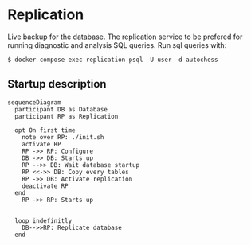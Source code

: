 # Replication

Live backup for the database. The replication service to be prefered for running diagnostic and analysis SQL queries. Run sql queries with:

```
$ docker compose exec replication psql -U user -d autochess
```

## Startup description

```mermaid
sequenceDiagram
  participant DB as Database
  participant RP as Replication

  opt On first time
    note over RP: ./init.sh
    activate RP
    RP ->> RP: Configure
    DB ->> DB: Starts up
    RP -->> DB: Wait database startup
    RP <<->> DB: Copy every tables
    RP ->> DB: Activate replication
    deactivate RP
  end
    RP ->> RP: Starts up


  loop indefinitly
    DB-->>RP: Replicate database
  end
```
